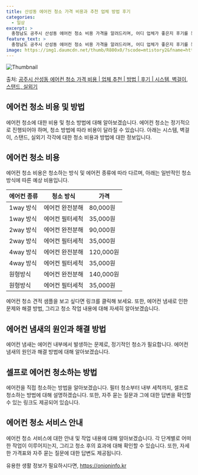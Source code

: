 ```yaml
---
title: 산성동 에어컨 청소 가격 비용과 추천 업체 방법 후기
categories:
  - 일상
excerpt: >
  충청남도 공주시 산성동 에어컨 청소 비용 가격을 알려드리며, 어디 업체가 좋은지 후기를 통해 알아보겠습니다. 현재 글에서는 시스템, 벽걸이, 스탠드, 실외기 각각에 대해 청소 비용이 나와 있으니 참고하시면 되겠습니다. 에어컨 분해 청소 방법 보기 👈 클릭셀프 에어컨 청소 방법 보기👈 클릭공주시 산성동 에어컨 청소 비용시스템에어컨 방식클리닝방식금액1way 방식에어컨 완전분해80,000원1way 방식에어컨 필터세척35,000원2way 방식에어컨 완전분해90,000원2way 방식에어컨 필터세척35,000원4way 방식에어컨 완전분해120,000원4way 방식에어컨 필터세척35,000원원형방식에어컨 완전분해140,000원원형방식에어컨 필터세척35,000원에어컨 청소 견적 샘플 보기 👈 클릭에어컨 냄새의 원인에어..
feature_text: >
  충청남도 공주시 산성동 에어컨 청소 비용 가격을 알려드리며, 어디 업체가 좋은지 후기를 통해 알아보겠습니다. 현재 글에서는 시스템, 벽걸이, 스탠드, 실외기 각각에 대해 청소 비용이 나와 있으니 참고하시면 되겠습니다. 에어컨 분해 청소 방법 보기 👈 클릭셀프 에어컨 청소 방법 보기👈 클릭공주시 산성동 에어컨 청소 비용시스템에어컨 방식클리닝방식금액1way 방식에어컨 완전분해80,000원1way 방식에어컨 필터세척35,000원2way 방식에어컨 완전분해90,000원2way 방식에어컨 필터세척35,000원4way 방식에어컨 완전분해120,000원4way 방식에어컨 필터세척35,000원원형방식에어컨 완전분해140,000원원형방식에어컨 필터세척35,000원에어컨 청소 견적 샘플 보기 👈 클릭에어컨 냄새의 원인에어..
image: https://img1.daumcdn.net/thumb/R800x0/?scode=mtistory2&fname=https%3A%2F%2Fblog.kakaocdn.net%2Fdn%2FHnTqK%2FbtsHwgue330%2FBELLh1NNtkZRkoul5FOkr1%2Fimg.webp
---
```


![Thumbnail](https://img1.daumcdn.net/thumb/R800x0/?scode=mtistory2&fname=https%3A%2F%2Fblog.kakaocdn.net%2Fdn%2FHnTqK%2FbtsHwgue330%2FBELLh1NNtkZRkoul5FOkr1%2Fimg.webp)

<p>출처: <a href="https://onioninfo.kr/entry/%EA%B3%B5%EC%A3%BC%EC%8B%9C-%EC%82%B0%EC%84%B1%EB%8F%99-%EC%97%90%EC%96%B4%EC%BB%A8-%EC%B2%AD%EC%86%8C-%EA%B0%80%EA%B2%A9-%EB%B9%84%EC%9A%A9-%EC%97%85%EC%B2%B4-%EC%B6%94%EC%B2%9C-%EB%B0%A9%EB%B2%95-%ED%9B%84%EA%B8%B0-%EC%8B%9C%EC%8A%A4%ED%85%9C-%EB%B2%BD%EA%B1%B8%EC%9D%B4-%EC%8A%A4%ED%83%A0%EB%93%9C-%EC%8B%A4%EC%99%B8%EA%B8%B0" rel="dofollow">공주시 산성동 에어컨 청소 가격 비용 | 업체 추천 | 방법 | 후기 | 시스템, 벽걸이, 스탠드, 실외기</a> </p>

## 에어컨 청소 비용 및 방법

에어컨 청소에 대한 비용 및 청소 방법에 대해 알아보겠습니다. 에어컨 청소는 정기적으로 진행되어야 하며, 청소 방법에 따라 비용이 달라질 수
있습니다. 아래는 시스템, 벽걸이, 스탠드, 실외기 각각에 대한 청소 비용과 방법에 대한 정보입니다.

## 에어컨 청소 비용

에어컨 청소 비용은 청소하는 방식 및 에어컨 종류에 따라 다르며, 아래는 일반적인 청소 방식에 따른 예상 비용입니다.

**에어컨 종류** | **청소 방식** | **가격**  
---|---|---  
1way 방식 | 에어컨 완전분해 | 80,000원  
1way 방식 | 에어컨 필터세척 | 35,000원  
2way 방식 | 에어컨 완전분해 | 90,000원  
2way 방식 | 에어컨 필터세척 | 35,000원  
4way 방식 | 에어컨 완전분해 | 120,000원  
4way 방식 | 에어컨 필터세척 | 35,000원  
원형방식 | 에어컨 완전분해 | 140,000원  
원형방식 | 에어컨 필터세척 | 35,000원  
  
에어컨 청소 견적 샘플을 보고 싶다면 링크를 클릭해 보세요. 또한, 에어컨 냄새로 인한 문제와 해결 방법, 그리고 청소 작업 내용에 대해
자세히 알아보겠습니다.

## 에어컨 냄새의 원인과 해결 방법

에어컨 냄새는 에어컨 내부에서 발생하는 문제로, 정기적인 청소가 필요합니다. 에어컨 냄새의 원인과 해결 방법에 대해 알아보겠습니다.

## 셀프로 에어컨 청소하는 방법

에어컨을 직접 청소하는 방법을 알아보겠습니다. 필터 청소부터 내부 세척까지, 셀프로 청소하는 방법에 대해 설명하겠습니다. 또한, 자주 묻는
질문과 그에 대한 답변을 확인할 수 있는 링크도 제공되어 있습니다.

## 에어컨 청소 서비스 안내

에어컨 청소 서비스에 대한 안내 및 작업 내용에 대해 알아보겠습니다. 각 단계별로 어떠한 작업이 이루어지는지, 그리고 청소 후의 효과에 대해
확인할 수 있습니다. 또한, 자세한 가격표와 자주 묻는 질문에 대한 답변도 제공됩니다.

 

유용한 생활 정보가 필요하시다면, <a href="https://onioninfo.kr" rel="dofollow">https://onioninfo.kr</a>


